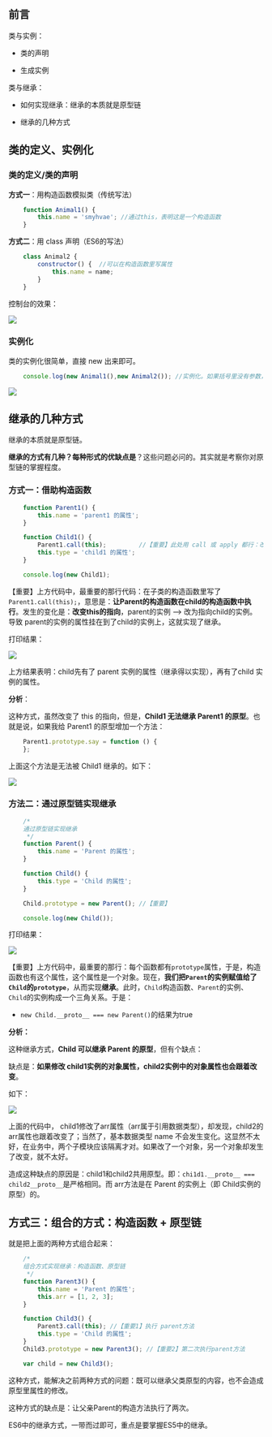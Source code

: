 

## 前言


类与实例：

- 类的声明

- 生成实例

类与继承：

- 如何实现继承：继承的本质就是原型链

- 继承的几种方式



## 类的定义、实例化

### 类的定义/类的声明

**方式一**：用构造函数模拟类（传统写法）

```javascript
    function Animal1() {
        this.name = 'smyhvae'; //通过this，表明这是一个构造函数
    }
```

**方式二**：用 class 声明（ES6的写法）

```javascript
    class Animal2 {
        constructor() {  //可以在构造函数里写属性
            this.name = name;
        }
    }
```

控制台的效果：

![](http://img.smyhvae.com/20180307_0957.png)

### 实例化

类的实例化很简单，直接 new 出来即可。

```javascript
    console.log(new Animal1(),new Animal2()); //实例化。如果括号里没有参数，则括号可以省略
```

![](http://img.smyhvae.com/20180307_1000.png)

## 继承的几种方式

继承的本质就是原型链。

**继承的方式有几种？每种形式的优缺点是**？这些问题必问的。其实就是考察你对原型链的掌握程度。

### 方式一：借助构造函数


```javascript
    function Parent1() {
        this.name = 'parent1 的属性';
    }

    function Child1() {
        Parent1.call(this);         //【重要】此处用 call 或 apply 都行：改变 this 的指向
        this.type = 'child1 的属性';
    }

    console.log(new Child1);
```

【重要】上方代码中，最重要的那行代码：在子类的构造函数里写了`Parent1.call(this);`，意思是：**让Parent的构造函数在child的构造函数中执行**。发生的变化是：**改变this的指向**，parent的实例 --> 改为指向child的实例。导致 parent的实例的属性挂在到了child的实例上，这就实现了继承。

打印结果：

![](http://img.smyhvae.com/20180307_1015.png)

上方结果表明：child先有了 parent 实例的属性（继承得以实现），再有了child 实例的属性。

**分析**：

这种方式，虽然改变了 this 的指向，但是，**Child1 无法继承 Parent1 的原型**。也就是说，如果我给 Parent1 的原型增加一个方法：

```javascript
    Parent1.prototype.say = function () {
    };
```

上面这个方法是无法被 Child1 继承的。如下：

![](http://img.smyhvae.com/20180307_1030.png)

### 方法二：通过原型链实现继承

```javascript
    /*
    通过原型链实现继承
     */
    function Parent() {
        this.name = 'Parent 的属性';
    }

    function Child() {
        this.type = 'Child 的属性';
    }

    Child.prototype = new Parent(); //【重要】

    console.log(new Child());
```

打印结果：

![](http://img.smyhvae.com/20180307_1109.png)


【重要】上方代码中，最重要的那行：每个函数都有`prototype`属性，于是，构造函数也有这个属性，这个属性是一个对象。现在，**我们把`Parent`的实例赋值给了`Child`的`prototype`**，从而实现**继承**。此时，`Child`构造函数、`Parent`的实例、`Child`的实例构成一个三角关系。于是：

- `new Child.__proto__ === new Parent()`的结果为true

**分析：**

这种继承方式，**Child 可以继承 Parent 的原型**，但有个缺点：

缺点是：**如果修改 child1实例的对象属性，child2实例中的对象属性也会跟着改变**。

如下：

![](http://img.smyhvae.com/20180307_1123.png)

上面的代码中， child1修改了arr属性（arr属于引用数据类型），却发现，child2的arr属性也跟着改变了；当然了，基本数据类型 name 不会发生变化。这显然不太好，在业务中，两个子模块应该隔离才对。如果改了一个对象，另一个对象却发生了改变，就不太好。

造成这种缺点的原因是：child1和child2共用原型。即：`chi1d1.__proto__ === child2__proto__`是严格相同。而 arr方法是在 Parent 的实例上（即 Child实例的原型）的。


## 方式三：组合的方式：构造函数 + 原型链

就是把上面的两种方式组合起来：


```javascript
    /*
    组合方式实现继承：构造函数、原型链
     */
    function Parent3() {
        this.name = 'Parent 的属性';
        this.arr = [1, 2, 3];
    }

    function Child3() {
        Parent3.call(this); //【重要1】执行 parent方法
        this.type = 'Child 的属性';
    }
    Child3.prototype = new Parent3(); //【重要2】第二次执行parent方法

    var child = new Child3();
```

这种方式，能解决之前两种方式的问题：既可以继承父类原型的内容，也不会造成原型里属性的修改。

这种方式的缺点是：让父亲Parent的构造方法执行了两次。



ES6中的继承方式，一带而过即可，重点是要掌握ES5中的继承。


